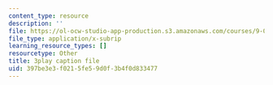 ```yaml
---
content_type: resource
description: ''
file: https://ol-ocw-studio-app-production.s3.amazonaws.com/courses/9-00sc-introduction-to-psychology-fall-2011/397be3e3f0215fe59d0f3b4f0d833477_kD3CswjYb2E.vtt
file_type: application/x-subrip
learning_resource_types: []
resourcetype: Other
title: 3play caption file
uid: 397be3e3-f021-5fe5-9d0f-3b4f0d833477
---
```

